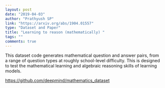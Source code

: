 ```yaml
---
layout: post
date: "2019-04-03"
author: "Prathyush SP"
link: "https://arxiv.org/abs/1904.01557"
type: "Dataset and Paper"
title: "Learning to reason (mathematically) "
tags: ""
comments: true
---
```

This dataset code generates mathematical question and answer pairs, from a range of question types at roughly school-level difficulty. This is designed to test the mathematical learning and algebraic reasoning skills of learning models.

https://github.com/deepmind/mathematics_dataset